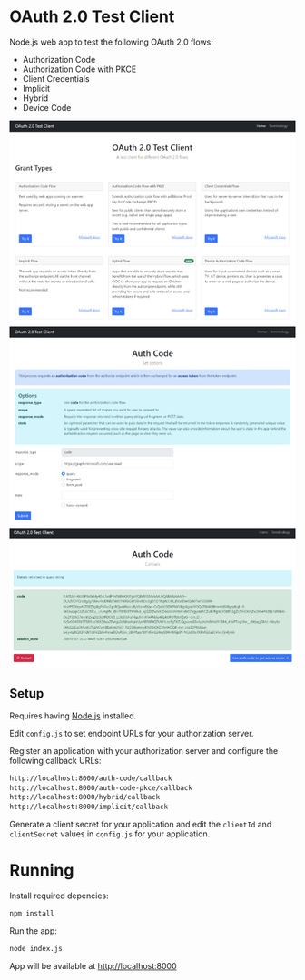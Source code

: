# OAuth 2.0 Test Client

Node.js web app to test the following OAuth 2.0 flows:

- Authorization Code
- Authorization Code with PKCE
- Client Credentials
- Implicit
- Hybrid
- Device Code

![Screenshot](/docs/screenshot-1.png)
![Screenshot](/docs/screenshot-2.png)
![Screenshot](/docs/screenshot-3.png)

## Setup

Requires having [Node.js](https://nodejs.org/en/download/) installed.

Edit `config.js` to set endpoint URLs for your authorization server.

Register an application with your authorization server and configure the following callback URLs:

```bash
http://localhost:8000/auth-code/callback
http://localhost:8000/auth-code-pkce/callback
http://localhost:8000/hybrid/callback
http://localhost:8000/implicit/callback
```

Generate a client secret for your application and edit the `clientId` and `clientSecret` values in `config.js` for your application.

# Running
Install required depencies:

```bash
npm install
```

Run the app:

```bash
node index.js
```

App will be available at [http://localhost:8000](http://localhost:8000)
